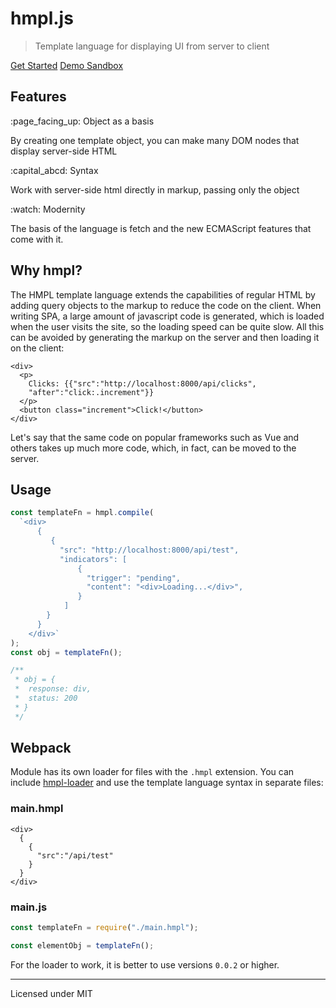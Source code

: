 # hmpl.js

> Template language for displaying UI from server to client

[Get Started](/docs#introduction)
[Demo Sandbox](https://codesandbox.io/p/sandbox/basic-hmpl-example-dxlgfg)

## Features

<div class="features">
  <div class="feature feature-1">
    <span>:page_facing_up: Object as a basis</span>
    <p>
      By creating one template object, you can make many DOM nodes that display server-side HTML
    </p>
  </div>
  <div class="feature feature-2">
    <span>:capital_abcd: Syntax</span>
    <p>
      Work with server-side html directly in markup, passing only the object
    </p>
  </div>
  <div class="feature feature-3">
    <span>:watch: Modernity</span>
    <p>
      The basis of the language is fetch and the new ECMAScript features that come with it.
    </p>
  </div>
</div>

## Why hmpl?

The HMPL template language extends the capabilities of regular HTML by adding query objects to the markup to reduce the code on the client. When writing SPA, a large amount of javascript code is generated, which is loaded when the user visits the site, so the loading speed can be quite slow. All this can be avoided by generating the markup on the server and then loading it on the client:

```hmpl
<div>
  <p>
    Clicks: {{"src":"http://localhost:8000/api/clicks",
    "after":"click:.increment"}}
  </p>
  <button class="increment">Click!</button>
</div>
```

Let's say that the same code on popular frameworks such as Vue and others takes up much more code, which, in fact, can be moved to the server.

## Usage

```javascript
const templateFn = hmpl.compile(
  `<div>
      {
         {
           "src": "http://localhost:8000/api/test",
           "indicators": [
               {
                 "trigger": "pending",
                 "content": "<div>Loading...</div>",
               }
            ]
        } 
      }
    </div>`
);
const obj = templateFn();

/**
 * obj = {
 *  response: div,
 *  status: 200
 * }
 */
```

## Webpack

Module has its own loader for files with the `.hmpl` extension. You can include [hmpl-loader](https://www.npmjs.com/package/hmpl-loader) and use the template language syntax in separate files:

### main.hmpl

```hmpl
<div>
  {
    {
      "src":"/api/test"
    }
  }
</div>
```

### main.js

```javascript
const templateFn = require("./main.hmpl");

const elementObj = templateFn();
```

For the loader to work, it is better to use versions `0.0.2` or higher.

<hr/>

Licensed under MIT
